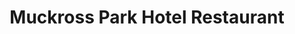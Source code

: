 ---
title: "Muckross Park Hotel Restaurant"
address: "Muckross Park Hotel, Muckross Village, Lakes of Killarney, Killarney, Co. Kerry"
tel: "+353 (0)64 663 1938"
county: "Kerry"
category: "Irish Restaurants"
type: "Content"
lat: "52.02222442626953"
lng: "-9.496394157409668"
---